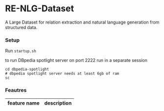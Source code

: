 # RE-NLG-Dataset
A Large Dataset for relation extraction and natural language generation from structured data. 


### Setup 

Run `startup.sh` 

to run DBpedia spotlight server on port 2222 run in a separate session
```
cd dbpedia-spotlight
# dbpedia spotlight server needs at least 6gb of ram
sc  
```

### Feautres  

| feature name                 | description                                                                      |
|------------------------------|----------------------------------------------------------------------------------|

